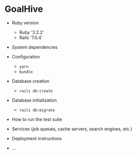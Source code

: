 # GoalHive

* Ruby version
  - Ruby '3.2.2'
  - Rails '7.0.4'
* System dependencies

* Configuration
    - `yarn`
    - `bundle`
* Database creation
    - `rails db:create`
* Database initialization
    - `rails db:migrate`

* How to run the test suite

* Services (job queues, cache servers, search engines, etc.)

* Deployment instructions

* ...
